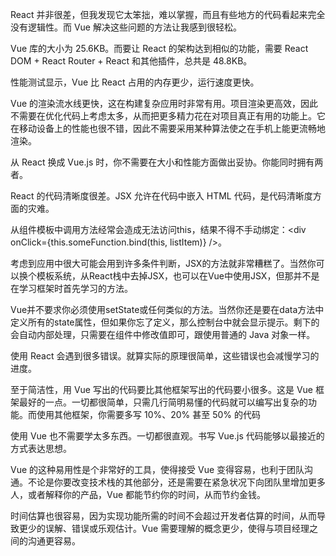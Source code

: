 React 并非很差，但我发现它太笨拙，难以掌握，而且有些地方的代码看起来完全没有逻辑性。而 Vue 解决这些问题的方法让我感到很轻松。


Vue 库的大小为 25.6KB。而要让 React 的架构达到相似的功能，需要 React DOM + React Router + React 和其他插件，总共是 48.8KB。


性能测试显示，Vue 比 React 占用的内存更少，运行速度更快。


Vue 的渲染流水线更快，这在构建复杂应用时非常有用。项目渲染更高效，因此不需要在优化代码上考虑太多，从而把更多精力花在对项目真正有用的功能上。它在移动设备上的性能也很不错，因此不需要采用某种算法使之在手机上能更流畅地渲染。


从 React 换成 Vue.js 时，你不需要在大小和性能方面做出妥协。你能同时拥有两者。


React 的代码清晰度很差。JSX 允许在代码中嵌入 HTML 代码，是代码清晰度方面的灾难。


从组件模板中调用方法经常会造成无法访问this，结果不得不手动绑定：<div onClick={this.someFunction.bind(this, listItem)} />。


考虑到应用中很大可能会用到许多条件判断，JSX的方法就非常糟糕了。当然你可以换个模板系统，从React栈中去掉JSX，也可以在Vue中使用JSX，但那并不是在学习框架时首先学习的方法。


Vue并不要求你必须使用setState或任何类似的方法。当然你还是要在data方法中定义所有的state属性，但如果你忘了定义，那么控制台中就会显示提示。剩下的会自动内部处理，只需要在组件中修改值即可，跟使用普通的 Java 对象一样。


使用 React 会遇到很多错误。就算实际的原理很简单，这些错误也会减慢学习的进度。


至于简洁性，用 Vue 写出的代码要比其他框架写出的代码要小很多。这是 Vue 框架最好的一点。一切都很简单，只需几行简明易懂的代码就可以编写出复杂的功能。而使用其他框架，你需要多写 10%、20% 甚至 50% 的代码


使用 Vue 也不需要学太多东西。一切都很直观。书写 Vue.js 代码能够以最接近的方式表达思想。


Vue 的这种易用性是个非常好的工具，使得接受 Vue 变得容易，也利于团队沟通。不论是你要改变技术栈的其他部分，还是需要在紧急状况下向团队里增加更多人，或者解释你的产品，Vue 都能节约你的时间，从而节约金钱。


时间估算也很容易，因为实现功能所需的时间不会超过开发者估算的时间，从而导致更少的误解、错误或乐观估计。Vue 需要理解的概念更少，使得与项目经理之间的沟通更容易。












